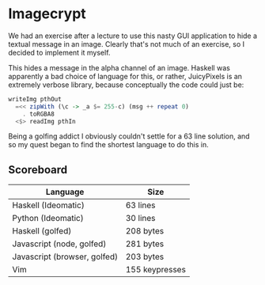 # Imagecrypt

We had an exercise after a lecture to use this nasty GUI application to hide a textual message in an image. Clearly that's not much of an exercise, so I decided to implement it myself.

This hides a message in the alpha channel of an image. Haskell was apparently a bad choice of language for this, or rather, JuicyPixels is an extremely verbose library, because conceptually the code could just be:

```haskell
writeImg pthOut
  =<< zipWith (\c -> _a $= 255-c) (msg ++ repeat 0)
    . toRGBA8
  <$> readImg pthIn
```

Being a golfing addict I obviously couldn't settle for a 63 line solution, and so my quest began to find the shortest language to do this in.

## Scoreboard

| Language                     | Size           |
| -------------------          | --------       |
| Haskell (Ideomatic)          | 63 lines       |
| Python (Ideomatic)           | 30 lines       |
| Haskell (golfed)             | 208 bytes      |
| Javascript (node, golfed)    | 281 bytes      |
| Javascript (browser, golfed) | 203 bytes      |
| Vim                          | 155 keypresses |
